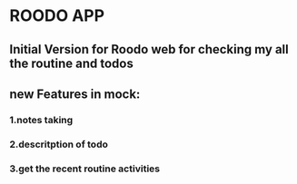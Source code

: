# ROODO APP

## Initial Version for Roodo web for checking my all the routine and todos

## new Features in mock:
### 1.notes taking 
### 2.descritption of todo
### 3.get the recent routine activities
